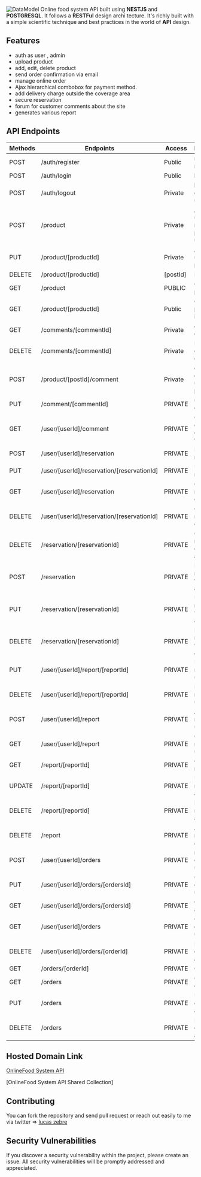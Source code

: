 ![DataModel](https://github.com/lucaszebre/OnlineFoodApi/assets/76404328/a8c27b47-a597-43d3-addb-e9cf96c58574)
Online food system API built using **NESTJS** and **POSTGRESQL**. It follows a **RESTFul** design archi
tecture. It's richly built with a simple scientific technique and best practices in the world of **API** design.

## Features
- auth as user , admin 
- upload product 
- add, edit, delete product
- send order confirmation via email
- manage online order
- Ajax hierarchical combobox for payment method.
- add delivery charge outside the coverage area
- secure reservation
- forum for customer comments about the site
- generates various report

## API Endpoints

| Methods | Endpoints                          | Access  | Description                              |
| ------- | ---------------------------------- | ------- | ---------------------------------------- |
| POST     | /auth/register                         | Public | register a new user                         |
 POST     | /auth/login                         | Public | login a user               | POST     | /GET        | /auth/profile                         | Private | get the profile of user currently connected               
|POST     | /auth/logout                         | Private | logout the current user                      |
| POST  | /product                          | Private | Admin upload a new product  user                            |
| PUT    | /product/[productId]                  | Private |  Admin update a product                   |
| DELETE    | /product/[productId] |[postId]             | Private | Admin Delete a product 
| GET| /product                 | PUBLIC | Get all the product   
| GET | /product/[productId]                   | Public | Get one product information 
| GET | /comments/[commentId]                  | Private | get a one comment
| DELETE  | /comments/[commentId]                         | Private | Delete the current comment |
POST | /product/[postId]/comment                  | Private | create a comment under a plate
| PUT | /comment/[commentId]              | PRIVATE | update the comment
| GET | /user/[userId]/comment              | PRIVATE | GET All the comments of the user who is login
| POST | /user/[userId]/reservation             | PRIVATE | Make a reservation 
| PUT | /user/[userId]/reservation/[reservationId]             | PRIVATE | Update the  reservation 
| GET | /user/[userId]/reservation             | PRIVATE | Get all the reservation of a user 
| DELETE | /user/[userId]/reservation/[reservationId]            | PRIVATE | Cancel the reservation of user
| DELETE | /reservation/[reservationId]            | PRIVATE | Cancel the reservation of user as admin
| POST | /reservation           | PRIVATE | Make a reservation for a user as admin
| PUT | /reservation/[reservationId]          | PRIVATE |Update a reservation for a user as admin
| DELETE | /reservation/[reservationId]          | PRIVATE |Delete a reservation for a user as admin
| PUT| /user/[userId]/report/[reportId]          | PRIVATE |Update a report as a user 
| DELETE | /user/[userId]/report/[reportId]          | PRIVATE |Delete a report as a user 
| POST | /user/[userId]/report          | PRIVATE |Add a report as a user 
| GET | /user/[userId]/report          | PRIVATE |Get all the report of a user 
| GET | /report/[reportId]          | PRIVATE |Get one report  
| UPDATE | /report/[reportId]          | PRIVATE |Update one report  as admin
| DELETE | /report/[reportId]          | PRIVATE |Delete one report  as admin
| DELETE | /report       | PRIVATE |Add one report  as admin
| POST | /user/[userId]/orders       | PRIVATE | make a order as a user
| PUT | /user/[userId]/orders/[ordersId]       | PRIVATE | Change a order as a user
| GET | /user/[userId]/orders/[ordersId]       | PRIVATE | Get a order as a user
| GET | /user/[userId]/orders      | PRIVATE | Get all the order of a user
| DELETE | /user/[userId]/orders/[orderId]      | PRIVATE | Delete a order of as a user
| GET | /orders/[orderId]      | PRIVATE | GET a order 
| GET | /orders     | PRIVATE | GET all the order 
| PUT | /orders     | PRIVATE | Update a order as admin 
| DELETE | /orders     | PRIVATE |Delete a order as admin 


                      

## Hosted Domain Link

[OnlineFood System API]()




[OnlineFood System API Shared Collection]

## Contributing

You can fork the repository and send pull request or reach out easily to me via twitter => [lucas zebre](https://twitter.com/ZebreLucas)

## Security Vulnerabilities

If you discover a security vulnerability within the project, please create an issue. All security vulnerabilities will be promptly addressed and appreciated.
